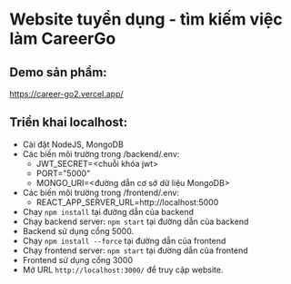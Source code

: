 # Website tuyển dụng - tìm kiếm việc làm CareerGo

## Demo sản phẩm:
https://career-go2.vercel.app/

## Triển khai localhost:

- Cài đặt NodeJS, MongoDB
- Các biến môi trường trong /backend/.env:
  - JWT_SECRET=<chuỗi khóa jwt>
  - PORT="5000"
  - MONGO_URI=<đường dẫn cơ sở dữ liệu MongoDB>
- Các biến môi trường trong /frontend/.env:
  - REACT_APP_SERVER_URL=http://localhost:5000
- Chạy `npm install` tại đường dẫn của backend
- Chạy backend server: `npm start` tại đường dẫn của backend
- Backend sử dụng cổng 5000.
- Chạy `npm install --force` tại đường dẫn của frontend
- Chạy frontend server: `npm start` tại đường dẫn của frontend
- Frontend sử dụng cổng 3000
- Mở URL `http://localhost:3000/` để truy cập website.

